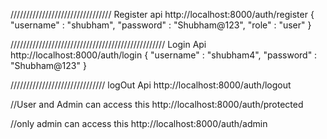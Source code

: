 ////////////////////////////////
Register api
http://localhost:8000/auth/register
{
  "username" : "shubham",
  "password" : "Shubham@123",
  "role" : "user"
}

/////////////////////////////////////////////////
Login Api
http://localhost:8000/auth/login
{
  "username" : "shubham4",
  "password" : "Shubham@123"
}

//////////////////////////////
logOut Api
http://localhost:8000/auth/logout

//User and Admin can access this
http://localhost:8000/auth/protected

//only admin can access this
http://localhost:8000/auth/admin






